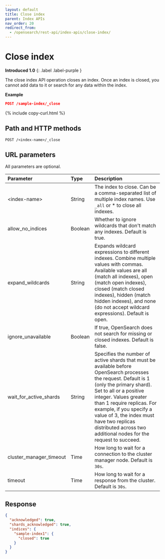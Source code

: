 ```yaml
---
layout: default
title: Close index
parent: Index APIs
nav_order: 20
redirect_from:
  - /opensearch/rest-api/index-apis/close-index/
---
```


# Close index
**Introduced 1.0**
{: .label .label-purple }

The close index API operation closes an index. Once an index is closed, you cannot add data to it or search for any data within the index.

**Example**

```json
POST /sample-index/_close
```
{% include copy-curl.html %}

## Path and HTTP methods

```
POST /<index-name>/_close
```

## URL parameters

All parameters are optional.

Parameter | Type | Description
:--- | :--- | :---
&lt;index-name&gt; | String | The index to close. Can be a comma-separated list of multiple index names. Use `_all` or * to close all indexes.
allow_no_indices | Boolean | Whether to ignore wildcards that don't match any indexes. Default is true.
expand_wildcards | String | Expands wildcard expressions to different indexes. Combine multiple values with commas. Available values are all (match all indexes), open (match open indexes), closed (match closed indexes), hidden (match hidden indexes), and none (do not accept wildcard expressions). Default is open.
ignore_unavailable | Boolean | If true, OpenSearch does not search for missing or closed indexes. Default is false.
wait_for_active_shards | String | Specifies the number of active shards that must be available before OpenSearch processes the request. Default is 1 (only the primary shard). Set to all or a positive integer. Values greater than 1 require replicas. For example, if you specify a value of 3, the index must have two replicas distributed across two additional nodes for the request to succeed.
cluster_manager_timeout | Time | How long to wait for a connection to the cluster manager node. Default is `30s`.
timeout | Time | How long to wait for a response from the cluster. Default is `30s`.


## Response
```json
{
  "acknowledged": true,
  "shards_acknowledged": true,
  "indices": {
    "sample-index1": {
      "closed": true
    }
  }
}
```
